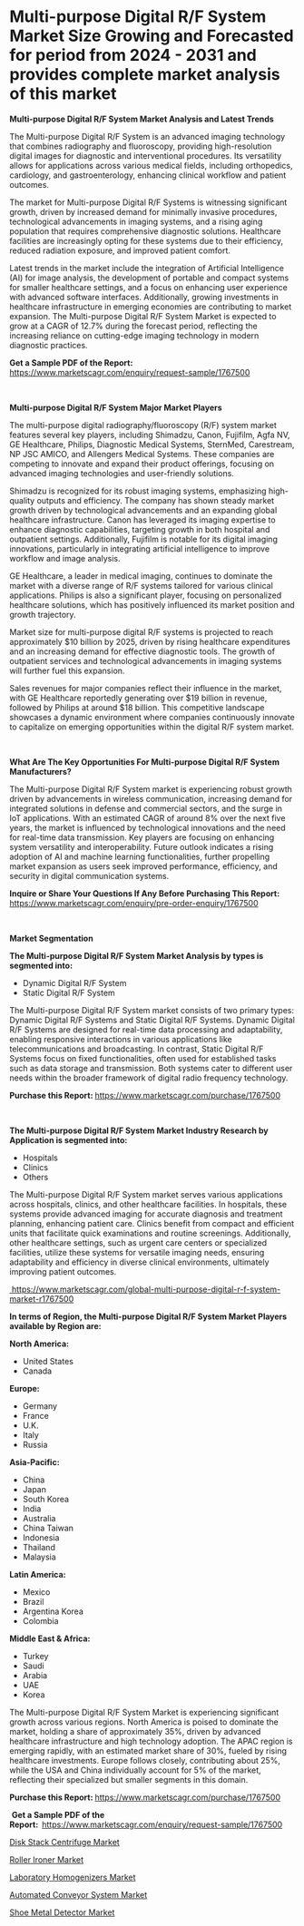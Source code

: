 <p><h1>Multi-purpose Digital R/F System Market Size Growing and Forecasted for period from 2024 - 2031 and provides complete market analysis of this market</h1></p><p><strong>Multi-purpose Digital R/F System Market Analysis and Latest Trends</strong></p>
<p><p>The Multi-purpose Digital R/F System is an advanced imaging technology that combines radiography and fluoroscopy, providing high-resolution digital images for diagnostic and interventional procedures. Its versatility allows for applications across various medical fields, including orthopedics, cardiology, and gastroenterology, enhancing clinical workflow and patient outcomes. </p><p>The market for Multi-purpose Digital R/F Systems is witnessing significant growth, driven by increased demand for minimally invasive procedures, technological advancements in imaging systems, and a rising aging population that requires comprehensive diagnostic solutions. Healthcare facilities are increasingly opting for these systems due to their efficiency, reduced radiation exposure, and improved patient comfort. </p><p>Latest trends in the market include the integration of Artificial Intelligence (AI) for image analysis, the development of portable and compact systems for smaller healthcare settings, and a focus on enhancing user experience with advanced software interfaces. Additionally, growing investments in healthcare infrastructure in emerging economies are contributing to market expansion. The Multi-purpose Digital R/F System Market is expected to grow at a CAGR of 12.7% during the forecast period, reflecting the increasing reliance on cutting-edge imaging technology in modern diagnostic practices.</p></p>
<p><strong>Get a Sample PDF of the Report:&nbsp;</strong> <a href="https://www.marketscagr.com/enquiry/request-sample/1767500?utm_campaign=1436&utm_medium=2&utm_source=Github&utm_content=ia&utm_term=09102024&utm_id=multi-purpose-digital-rf-system">https://www.marketscagr.com/enquiry/request-sample/1767500</a></p>
<p>&nbsp;</p>
<p><strong>Multi-purpose Digital R/F System Major Market Players</strong></p>
<p><p>The multi-purpose digital radiography/fluoroscopy (R/F) system market features several key players, including Shimadzu, Canon, Fujifilm, Agfa NV, GE Healthcare, Philips, Diagnostic Medical Systems, SternMed, Carestream, NP JSC AMICO, and Allengers Medical Systems. These companies are competing to innovate and expand their product offerings, focusing on advanced imaging technologies and user-friendly solutions.</p><p>Shimadzu is recognized for its robust imaging systems, emphasizing high-quality outputs and efficiency. The company has shown steady market growth driven by technological advancements and an expanding global healthcare infrastructure. Canon has leveraged its imaging expertise to enhance diagnostic capabilities, targeting growth in both hospital and outpatient settings. Additionally, Fujifilm is notable for its digital imaging innovations, particularly in integrating artificial intelligence to improve workflow and image analysis.</p><p>GE Healthcare, a leader in medical imaging, continues to dominate the market with a diverse range of R/F systems tailored for various clinical applications. Philips is also a significant player, focusing on personalized healthcare solutions, which has positively influenced its market position and growth trajectory.</p><p>Market size for multi-purpose digital R/F systems is projected to reach approximately $10 billion by 2025, driven by rising healthcare expenditures and an increasing demand for effective diagnostic tools. The growth of outpatient services and technological advancements in imaging systems will further fuel this expansion.</p><p>Sales revenues for major companies reflect their influence in the market, with GE Healthcare reportedly generating over $19 billion in revenue, followed by Philips at around $18 billion. This competitive landscape showcases a dynamic environment where companies continuously innovate to capitalize on emerging opportunities within the digital R/F system market.</p></p>
<p>&nbsp;</p>
<p><strong>What Are The Key Opportunities For Multi-purpose Digital R/F System Manufacturers?</strong></p>
<p><p>The Multi-purpose Digital R/F System market is experiencing robust growth driven by advancements in wireless communication, increasing demand for integrated solutions in defense and commercial sectors, and the surge in IoT applications. With an estimated CAGR of around 8% over the next five years, the market is influenced by technological innovations and the need for real-time data transmission. Key players are focusing on enhancing system versatility and interoperability. Future outlook indicates a rising adoption of AI and machine learning functionalities, further propelling market expansion as users seek improved performance, efficiency, and security in digital communication systems.</p></p>
<p><strong>Inquire or Share Your Questions If Any Before Purchasing This Report:</strong> <a href="https://www.marketscagr.com/enquiry/pre-order-enquiry/1767500?utm_campaign=1436&utm_medium=2&utm_source=Github&utm_content=ia&utm_term=09102024&utm_id=multi-purpose-digital-rf-system">https://www.marketscagr.com/enquiry/pre-order-enquiry/1767500</a></p>
<p>&nbsp;</p>
<p><strong>Market Segmentation</strong></p>
<p><strong>The Multi-purpose Digital R/F System Market Analysis by types is segmented into:</strong></p>
<p><ul><li>Dynamic Digital R/F System</li><li>Static Digital R/F System</li></ul></p>
<p><p>The Multi-purpose Digital R/F System market consists of two primary types: Dynamic Digital R/F Systems and Static Digital R/F Systems. Dynamic Digital R/F Systems are designed for real-time data processing and adaptability, enabling responsive interactions in various applications like telecommunications and broadcasting. In contrast, Static Digital R/F Systems focus on fixed functionalities, often used for established tasks such as data storage and transmission. Both systems cater to different user needs within the broader framework of digital radio frequency technology.</p></p>
<p><strong>Purchase this Report:&nbsp;</strong><a href="https://www.marketscagr.com/purchase/1767500?utm_campaign=1436&utm_medium=2&utm_source=Github&utm_content=ia&utm_term=09102024&utm_id=multi-purpose-digital-rf-system">https://www.marketscagr.com/purchase/1767500</a></p>
<p>&nbsp;</p>
<p><strong>The Multi-purpose Digital R/F System Market Industry Research by Application is segmented into:</strong></p>
<p><ul><li>Hospitals</li><li>Clinics</li><li>Others</li></ul></p>
<p><p>The Multi-purpose Digital R/F System market serves various applications across hospitals, clinics, and other healthcare facilities. In hospitals, these systems provide advanced imaging for accurate diagnosis and treatment planning, enhancing patient care. Clinics benefit from compact and efficient units that facilitate quick examinations and routine screenings. Additionally, other healthcare settings, such as urgent care centers or specialized facilities, utilize these systems for versatile imaging needs, ensuring adaptability and efficiency in diverse clinical environments, ultimately improving patient outcomes.</p></p>
<p><a href="https://www.marketscagr.com/global-multi-purpose-digital-r-f-system-market-r1767500?utm_campaign=1436&utm_medium=2&utm_source=Github&utm_content=ia&utm_term=09102024&utm_id=multi-purpose-digital-rf-system">&nbsp;https://www.marketscagr.com/global-multi-purpose-digital-r-f-system-market-r1767500</a></p>
<p><strong>In terms of Region, the Multi-purpose Digital R/F System Market Players available by Region are:</strong></p>
<p>
    <p> <strong> North America: </strong>
        <ul>
            <li>United States</li>
            <li>Canada</li>
        </ul>
        </p> 
    <p> <strong> Europe: </strong>
        <ul>
            <li>Germany</li>
            <li>France</li>
            <li>U.K.</li>
            <li>Italy</li>
            <li>Russia</li>
        </ul>
        </p> 
    <p> <strong> Asia-Pacific: </strong>
        <ul>
            <li>China</li>
            <li>Japan</li>
            <li>South Korea</li>
            <li>India</li>
            <li>Australia</li>
            <li>China Taiwan</li>
            <li>Indonesia</li>
            <li>Thailand</li>
            <li>Malaysia</li>
        </ul>
        </p> 
    <p> <strong> Latin America: </strong>
        <ul>
            <li>Mexico</li>
            <li>Brazil</li>
            <li>Argentina Korea</li>
            <li>Colombia</li>
        </ul>
        </p> 
    <p> <strong> Middle East & Africa: </strong>
        <ul>
            <li>Turkey</li>
            <li>Saudi</li>
            <li>Arabia</li>
            <li>UAE</li>
            <li>Korea</li>
        </ul>
    </p>
    </p>
<p><p>The Multi-purpose Digital R/F System Market is experiencing significant growth across various regions. North America is poised to dominate the market, holding a share of approximately 35%, driven by advanced healthcare infrastructure and high technology adoption. The APAC region is emerging rapidly, with an estimated market share of 30%, fueled by rising healthcare investments. Europe follows closely, contributing about 25%, while the USA and China individually account for 5% of the market, reflecting their specialized but smaller segments in this domain.</p></p>
<p><strong>Purchase this Report: </strong><a href="https://www.marketscagr.com/purchase/1767500?utm_campaign=1436&utm_medium=2&utm_source=Github&utm_content=ia&utm_term=09102024&utm_id=multi-purpose-digital-rf-system">https://www.marketscagr.com/purchase/1767500</a></p>
<p>&nbsp;<strong>Get a Sample PDF of the Report:&nbsp;&nbsp;</strong><a href="https://www.marketscagr.com/enquiry/request-sample/1767500?utm_campaign=1436&utm_medium=2&utm_source=Github&utm_content=ia&utm_term=09102024&utm_id=multi-purpose-digital-rf-system">https://www.marketscagr.com/enquiry/request-sample/1767500</a></p>
<p><strong></strong></p>
<p><p><a href="https://www.linkedin.com/pulse/disk-stack-centrifuge-market-opportunities-emerging-global-trends-vilyc?utm_campaign=1436&utm_medium=2&utm_source=Github&utm_content=ia&utm_term=09102024&utm_id=multi-purpose-digital-rf-system">Disk Stack Centrifuge Market</a></p><p><a href="https://www.linkedin.com/pulse/comprehensive-roller-ironer-market-report-segmentation-type-dzovc?utm_campaign=1436&utm_medium=2&utm_source=Github&utm_content=ia&utm_term=09102024&utm_id=multi-purpose-digital-rf-system">Roller Ironer Market</a></p><p><a href="https://www.linkedin.com/pulse/laboratory-homogenizers-market-overview-regional-outlook-competitive-hrtfc?utm_campaign=1436&utm_medium=2&utm_source=Github&utm_content=ia&utm_term=09102024&utm_id=multi-purpose-digital-rf-system">Laboratory Homogenizers Market</a></p><p><a href="https://www.linkedin.com/pulse/comprehensive-automated-conveyor-system-market-report-lwrqc?utm_campaign=1436&utm_medium=2&utm_source=Github&utm_content=ia&utm_term=09102024&utm_id=multi-purpose-digital-rf-system">Automated Conveyor System Market</a></p><p><a href="https://www.linkedin.com/pulse/shoe-metal-detector-market-research-report-exploring-jrofc?utm_campaign=1436&utm_medium=2&utm_source=Github&utm_content=ia&utm_term=09102024&utm_id=multi-purpose-digital-rf-system">Shoe Metal Detector Market</a></p></p>